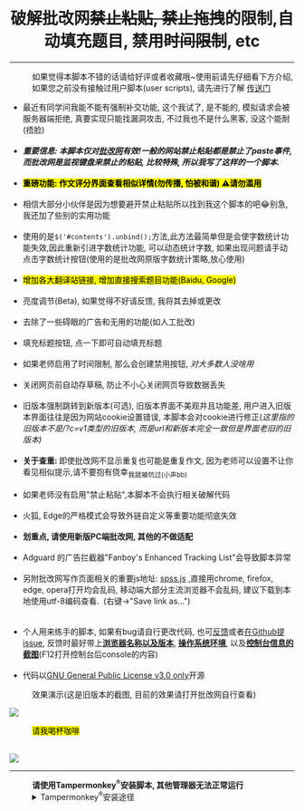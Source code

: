 <center><h1>破解批改网<del>禁止粘贴, 禁止拖拽</del>的限制,自动填充题目, 禁用<del>时间限制</del>, etc</h1></center>
<hr>
<dl>
<dd>如果觉得本脚本不错的话请给好评或者收藏哦~使用前请先仔细看下方介绍, 如果您之前没有接触过用户脚本(user scripts), 请先进行了解 <a href="https://greasyfork.org/zh-CN/help/installing-user-scripts" title="帮助">传送门</a></dd>
</dl>
<ul>
<li>最近有同学问我能不能有强制补交功能, 这个我试了, 是不能的, 模拟请求会被服务器端拒绝, 真要实现只能找漏洞攻击, 不过我也不是什么黑客, 没这个能耐(捂脸)</li><br>
<li><i><b>重要信息: 本脚本仅对<a href="https://www.pigai.org" title="跳转到批改网">批改网</a>有效!一般的网站禁止粘贴都是禁止了paste事件, 而批改网是监视键盘来禁止的粘贴, 比较特殊, 所以我写了这样的一个脚本.</b></i></li><br>
<li><b><mark>重磅功能: 作文评分界面查看相似详情(勿传播, 怕被和谐) ⚠请勿滥用</li></b></mark><br>
<li>相信大部分小伙伴是因为想要避开禁止粘贴所以找到我这个脚本的吧😂别急, 我还加了些别的实用功能</li><br>
<li>使用的是<code>$('#contents').unbind();</code>方法,此方法最简单但是会使字数统计功能失效,因此重新引进字数统计功能, 可以动态统计字数, 如果出现问题请手动点击字数统计按钮(使用的是批改网原版字数统计策略,放心使用)</li><br>
<li><mark>增加各大翻译站链接, 增加直接搜索题目功能(Baidu, Google)</mark></li><br>
<li>亮度调节(Beta), 如果觉得不好请反馈, 我将其去掉或更改</li><br>
<li>去除了一些碍眼的广告和无用的功能(如人工批改)</li><br>
<li>填充标题按钮, 点一下即可自动填充标题</li><br>
<li>如果老师启用了时间限制, 那么会创建禁用按钮, <i>对大多数人没啥用</i></li><br>
<li>关闭网页前自动存草稿, 防止不小心关闭网页导致数据丢失</li><br>
<li>旧版本强制跳转到新版本(可选), 旧版本界面不美观并且功能差, 用户进入旧版本界面往往是因为网站cookie设置错误, 本脚本会对cookie进行修正(<em>这里指的旧版本不是/?c=v1类型的旧版本, 而是url和新版本完全一致但是界面老旧的旧版本)</em></li><br>
<li><b>关于查重: </b>即使批改网不显示重复也可能是重复作文, 因为老师可以设置不让你看见相似提示,请不要抱有侥幸<sub>我就被坑过(小声bb)</sub></li><br>
<li>如果老师没有启用"禁止粘贴",本脚本不会执行相关破解代码</li><br>
<li>火狐, Edge的严格模式会导致外链自定义等重要功能彻底失效</li><br>
<li><b>划重点, 请使用新版PC端批改网, 其他的不做适配</b></li><br>
<li>Adguard 的广告拦截器"Fanboy's Enhanced Tracking List"会导致脚本异常</li><br>
<li>另附批改网写作页面相关的重要js地址: <a href="http://cdn.pigai.org//res/javascript/spss.js">spss.js</a> ,直接用chrome, firefox, edge, opera打开均会乱码, 移动端大部分主流浏览器不会乱码, 建议下载到本地使用utf-8编码查看.&nbsp&nbsp(右键→"Save link as...")</li><br>
<br>
<li>个人用来练手的脚本, 如果有bug请自行更改代码, 也可<a href="https://greasyfork.org/zh-CN/forum/post/discussion?script=393386" target="_blank">反馈</a>或者<a href="https://github.com/consideration-ak/pigaiwang-toolkit/issues">在Github提issue</a>, 反馈时最好带上<b><u>浏览器名称以及版本</u></b>, <b><u>操作系统环境</u></b>, 以及<b><u>控制台信息的截图</u></b>(F12打开控制台后console的内容)</li><br>
<li>代码以<a href="https://spdx.org/licenses/GPL-3.0-only.html?tdsourcetag=s_pctim_aiomsg">GNU General Public License v3.0 only</a>开源</li>
</ul>
<dl>
<dd>效果演示(这是旧版本的截图, 目前的效果请打开批改网自行查看)</dd></dl>
<a href="https://i.loli.net/2020/04/10/pmvrQbhkJSXLP3Z.png"><img src="https://i.loli.net/2020/04/10/pmvrQbhkJSXLP3Z.png"></a>
<dl>
<dl><dd><mark>请我喝杯咖啡</mark></dd></dl><br><img src="https://i.loli.net/2020/04/13/EBpmgMvVLlKFux1.png"</img>
<hr>
<dd><strong>请使用Tampermonkey</a><sup>®</sup>安装脚本, 其他管理器无法正常运行</strong></dd>
<dd><details><summary>Tampermonkey<sup>®</sup>安装途径</summary>
<p><a href="https://www.crx4chrome.com/crx/1429/" title="Tampermonkey's crx file">Crx For Chrome ></a>(crx文件安装方法请自行搜索)</p>
<p><a href="https://chrome.google.com/webstore/detail/tampermonkey/dhdgffkkebhmkfjojejmpbldmpobfkfo" title="Chrome Web Store">Chrome Web Store ></a></p>
<p><a href="https://addons.mozilla.org/en-US/firefox/addon/tampermonkey/?src=search" title="Firefox ADD-ONS">Firefox ADD-ONS ></a></p>
<p><a href="https://microsoftedge.microsoft.com/insider-addons/detail/iikmkjmpaadaobahmlepeloendndfphd" title="Edge插件">Edge插件 ></a></p>
<p>其他浏览器安装方法请移步Baidu,  Google</p>
</dl>
